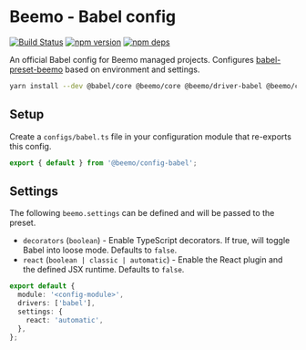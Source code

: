# Beemo - Babel config

[![Build Status](https://github.com/beemojs/dev/workflows/Build/badge.svg)](https://github.com/beemojs/dev/actions?query=branch%3Amaster)
[![npm version](https://badge.fury.io/js/%40beemo%config-babel.svg)](https://www.npmjs.com/package/@beemo/config-babel)
[![npm deps](https://david-dm.org/beemojs/dev.svg?path=packages/config-babel)](https://www.npmjs.com/package/@beemo/config-babel)

An official Babel config for Beemo managed projects. Configures
[babel-preset-beemo](https://www.npmjs.com/package/babel-preset-beemo) based on environment and
settings.

```bash
yarn install --dev @babel/core @beemo/core @beemo/driver-babel @beemo/config-babel
```

## Setup

Create a `configs/babel.ts` file in your configuration module that re-exports this config.

```ts
export { default } from '@beemo/config-babel';
```

## Settings

The following `beemo.settings` can be defined and will be passed to the preset.

- `decorators` (`boolean`) - Enable TypeScript decorators. If true, will toggle Babel into loose
  mode. Defaults to `false`.
- `react` (`boolean | classic | automatic`) - Enable the React plugin and the defined JSX runtime.
  Defaults to `false`.

```ts
export default {
  module: '<config-module>',
  drivers: ['babel'],
  settings: {
    react: 'automatic',
  },
};
```
